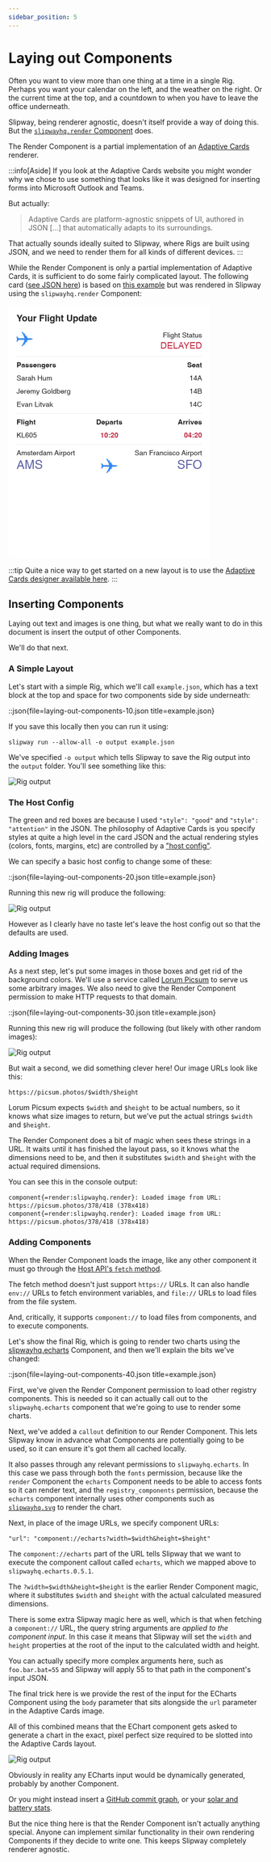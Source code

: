 ```yaml
---
sidebar_position: 5
---
```


# Laying out Components

Often you want to view more than one thing at a time in a single Rig.
Perhaps you want your calendar on the left, and the weather on the right.
Or the current time at the top, and a countdown to when you have to leave the office underneath.

Slipway, being renderer agnostic, doesn't itself provide a way of doing this.
But the [`slipwayhq.render` Component](https://github.com/slipwayhq/slipway_render) does.

The Render Component is a partial implementation of an [Adaptive Cards](https://adaptivecards.io/) renderer.

:::info[Aside]
If you look at the Adaptive Cards website you might wonder why we chose to use something
that looks like it was designed for inserting forms into Microsoft Outlook and Teams.

But actually:

> Adaptive Cards are platform-agnostic snippets of UI, authored in JSON [...] that
automatically adapts to its surroundings.

That actually sounds ideally suited to Slipway, where Rigs are built using JSON, and we need
to render them for all kinds of different devices.
:::

While the Render Component is only a partial implementation of Adaptive Cards, 
it is sufficient to do some fairly complicated layout.
The following card
([see JSON here](https://github.com/slipwayhq/slipway_render/blob/main/src/adaptive_cards_renderer/tests/snapshot_inputs/flight_update.card.json))
is based on [this example](https://adaptivecards.io/samples/FlightUpdate.html)
but was rendered in Slipway using the `slipwayhq.render` Component:

![Adaptive Cards Example](https://github.com/slipwayhq/slipway_render/blob/main/docs/img/example-flight-card.png?raw=true)

:::tip
Quite a nice way to get started on a new layout is to use the [Adaptive Cards designer available
here](https://adaptivecards.io/designer/).
:::

## Inserting Components

Laying out text and images is one thing, but what we really want to do in this document is
insert the output of other Components.

We'll do that next.

### A Simple Layout

Let's start with a simple Rig, which we'll call `example.json`, which has a text block
at the top and space for two components side by side underneath:

::json{file=laying-out-components-10.json title=example.json}

If you save this locally then you can run it using:

```
slipway run --allow-all -o output example.json
```

We've specified `-o output` which tells Slipway to save the Rig output into the `output` folder.
You'll see something like this:

![Rig output](/img/docs/laying-out-components-10.png)

### The Host Config
The green and red boxes are because I used `"style": "good"` and `"style": "attention"` in
the JSON. The philosophy of Adaptive Cards is you specify styles at quite a high level
in the card JSON and the actual rendering styles (colors, fonts, margins, etc) 
are controlled by a ["host config"](https://learn.microsoft.com/en-us/adaptive-cards/rendering-cards/host-config).

We can specify a basic host config to change some of these:

::json{file=laying-out-components-20.json title=example.json}

Running this new rig will produce the following:

![Rig output](/img/docs/laying-out-components-20.png)

However as I clearly have no taste let's leave the host config out so that the defaults are used.

### Adding Images

As a next step, let's put some images in those boxes and get rid of the background colors.
We'll use a service called [Lorum Picsum](https://picsum.photos/) to serve us some arbitrary images.
We also need to give the Render Component permission to make HTTP requests to that domain.

::json{file=laying-out-components-30.json title=example.json}

Running this new rig will produce the following (but likely with other random images):

![Rig output](/img/docs/laying-out-components-30.jpg)

But wait a second, we did something clever here! Our image URLs look like this:
```
https://picsum.photos/$width/$height
```

Lorum Picsum expects `$width` and `$height` to be actual numbers, so it knows
what size images to return, but we've put the actual strings `$width` and `$height`.

The Render Component does a bit of magic when sees these strings in a URL.
It waits until it has finished the layout pass, so it knows what the dimensions need
to be, and then it substitutes `$width` and `$height` with the
actual required dimensions.

You can see this in the console output:

```
component{=render:slipwayhq.render}: Loaded image from URL: https://picsum.photos/378/418 (378x418)
component{=render:slipwayhq.render}: Loaded image from URL: https://picsum.photos/378/418 (378x418)
```

### Adding Components

When the Render Component loads the image, like any other component it must go through
the [Host API's `fetch` method](/docs/basics/host-api#fetch).

The fetch method doesn't just support `https://` URLs.
It can also handle `env://` URLs to fetch environment variables, and `file://` URLs to load
files from the file system.

And, critically, it supports `component://` to load files from components, and to
execute components.

Let's show the final Rig, which is going to render two charts using the
[slipwayhq.echarts](https://github.com/slipwayhq/slipway_echarts) Component,
and then we'll explain the bits we've changed:

::json{file=laying-out-components-40.json title=example.json}

First, we've given the Render Component permission to load other registry components.
This is needed so it can actually call out to the `slipwayhq.echarts` component that we're going to
use to render some charts.

Next, we've added a `callout` definition to our Render Component.
This lets Slipway know in advance what Components are potentially going to be used,
so it can ensure it's got them all cached locally.

It also passes through any relevant permissions to `slipwayhq.echarts`.
In this case we pass through both the `fonts` permission, because like the `render`
Component the `echarts` Component needs to be able to access fonts so it can render text,
and the `registry_components` permission, because the `echarts` component internally uses
other components such as [`slipwayhq.svg`](https://github.com/slipwayhq/slipway_svg) to render the chart.

Next, in place of the image URLs, we specify component URLs:
```
"url": "component://echarts?width=$width&height=$height"
```

The `component://echarts` part of the URL tells Slipway that we want to execute the
component callout called `echarts`, which we mapped above to `slipwayhq.echarts.0.5.1`.

The `?width=$width&height=$height` is the earlier Render Component magic, where it substitutes
`$width` and `$height` with the actual calculated measured dimensions.

There is some extra Slipway magic here as well, which is that when fetching a `component://` URL,
the query string arguments are _applied to the component input_.
In this case it means that Slipway will set the `width` and `height` properties at
the root of the input to the calculated width and height.

You can actually specify more complex arguments here, such as `foo.bar.bat=55` and Slipway
will apply 55 to that path in the component's input JSON.

The final trick here is we provide the rest of the input for the ECharts Component
using the `body` parameter that sits alongside the `url` parameter in the Adaptive Cards
image.

All of this combined means that the EChart component gets asked to generate a chart
in the exact, pixel perfect size required to be slotted into the Adaptive Cards layout.

![Rig output](/img/docs/laying-out-components-40.png)

Obviously in reality any ECharts input would be dynamically generated, probably by another
Component.

Or you might instead insert a [GitHub commit graph](https://github.com/jamesthurley/slipway_github_commit_graph), 
or your [solar and battery stats](https://github.com/jamesthurley/slipway_givenergy_cloud).

But the nice thing here is that the Render Component isn't actually anything special.
Anyone can implement similar functionality in their own rendering Components if they decide
to write one. This keeps Slipway completely renderer agnostic.
